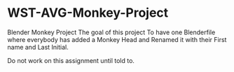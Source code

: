 # WST-AVG-Monkey-Project
Blender Monkey Project
The goal of this project
To have one Blenderfile where everybody has added a Monkey Head and Renamed it with their First name and Last Initial. 

Do not work on this assignment until told to.
